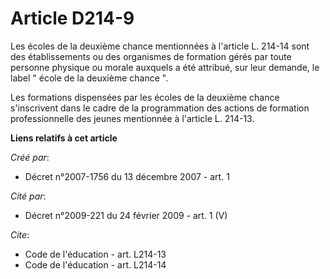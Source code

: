 # Article D214-9

Les écoles de la deuxième chance mentionnées à l'article L. 214-14 sont des établissements ou des organismes de formation
gérés par toute personne physique ou morale auxquels a été attribué, sur leur demande, le label " école de la deuxième chance
". 

Les formations dispensées par les écoles de la deuxième chance s'inscrivent dans le cadre de la programmation des actions de
formation professionnelle des jeunes mentionnée à l'article L. 214-13.

**Liens relatifs à cet article**

_Créé par_:

  - Décret n°2007-1756 du 13 décembre 2007 - art. 1

_Cité par_:

  - Décret n°2009-221 du 24 février 2009 - art. 1 (V)

_Cite_:

  - Code de l'éducation - art. L214-13
  - Code de l'éducation - art. L214-14
